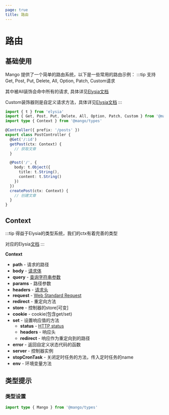 ```yaml
---
page: true
title: 路由 
---
```


# 路由

## 基础使用
Mango 提供了一个简单的路由系统，以下是一些常用的路由示例：
:::tip 
支持Get, Post, Put, Delete, All, Option, Patch, Custom请求

其中被All装饰会命中所有的请求, 具体详见[Elysia文档](https://elysiajs.com/essential/route.html#custom-method)

Custom装饰器则是自定义请求方法，具体详见[Elysia文档](https://elysiajs.com/essential/route.html#elysia-all)
:::



```ts
import { t } from 'elysia'
import { Get, Post, Put, Delete, All, Option, Patch, Custom } from '@mango/core'
import type { Context } from '@mango/types'

@Controller({ prefix: '/posts' })
export class PostController {
  @Get('/:id')
  getPost(ctx: Context) {
    // 获取文章
  }

  @Post('/', {
    body: t.Object({
      title: t.String(),
      content: t.String()
    })
  })
  createPost(ctx: Context) {
    // 创建文章
  }
}
```

## Context
:::tip
得益于Elysia的类型系统，我们的ctx有着完善的类型

对应的Elysia[文档](https://elysiajs.com/essential/handler.html)
:::

**Context**

-   **path** - 请求的路径
-   **body** - [请求体](https://developer.mozilla.org/en-US/docs/Web/HTTP/Messages)
-   **query** - [查询字符串参数](https://en.wikipedia.org/wiki/Query_string)
-   **params** - 路径参数
-   **headers** - [请求头](https://developer.mozilla.org/en-US/docs/Web/HTTP/Headers)
-   **request** - [Web Standard Request](https://developer.mozilla.org/en-US/docs/Web/API/Request)
-   **redirect** - 重定向方法
-   **store** - 控制器的store[可变]
-   **cookie** - cookie(包含get/set)
-   **set** - 设置响应值的方法
    -   **status** - [HTTP status](https://developer.mozilla.org/en-US/docs/Web/HTTP/Status)
    -   **headers** - 响应头
    -   **redirect** - 响应作为重定向到的路径
-   **error** - 返回自定义状态代码的函数
-   **server** - 控制器实例
-   **stopCronTask** - 关闭定时任务的方法，传入定时任务的name
-   **env** - 环境变量方法

## 类型提示
### 类型设置
```ts
import type { Mango } from '@mango/types'


```